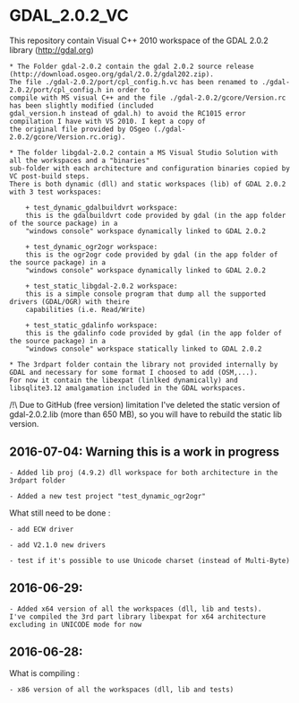 # GDAL_2.0.2_VC
This repository contain Visual C++ 2010 workspace of the GDAL 2.0.2 library (http://gdal.org)

    * The Folder gdal-2.0.2 contain the gdal 2.0.2 source release (http://download.osgeo.org/gdal/2.0.2/gdal202.zip).
	The file ./gdal-2.0.2/port/cpl_config.h.vc has been renamed to ./gdal-2.0.2/port/cpl_config.h in order to
	compile with MS visual C++ and the file ./gdal-2.0.2/gcore/Version.rc has been slightly modified (included 
	gdal_version.h instead of gdal.h) to avoid the RC1015 error compilation I have with VS 2010. I kept a copy of
	the original file provided by OSgeo (./gdal-2.0.2/gcore/Version.rc.orig).

	* The folder libgdal-2.0.2 contain a MS Visual Studio Solution with all the workspaces and a "binaries"
	sub-folder with each architecture and configuration binaries copied by VC post-build steps.
	There is both dynamic (dll) and static workspaces (lib) of GDAL 2.0.2 with 3 test workspaces:
	
		+ test_dynamic_gdalbuildvrt workspace:
		this is the gdalbuildvrt code provided by gdal (in the app folder of the source package) in a 
		"windows console" workspace dynamically linked to GDAL 2.0.2
		
		+ test_dynamic_ogr2ogr workspace:
		this is the ogr2ogr code provided by gdal (in the app folder of the source package) in a 
		"windows console" workspace dynamically linked to GDAL 2.0.2
			
		+ test_static_libgdal-2.0.2 workspace:
		this is a simple console program that dump all the supported drivers (GDAL/OGR) with theire 
		capabilities (i.e. Read/Write)
		
		+ test_static_gdalinfo workspace:
		this is the gdalinfo code provided by gdal (in the app folder of the source package) in a 
		"windows console" workspace statically linked to GDAL 2.0.2
	
	* The 3rdpart folder contain the library not provided internally by GDAL and necessary for some format I choosed to add (OSM,...).
	For now it contain the libexpat (linlked dynamically) and libsqlite3.12 amalgamation included in the GDAL workspaces.


/!\ Due to GitHub (free version) limitation I've deleted the static version of gdal-2.0.2.lib (more than 650 MB),
so you will have to rebuild the static lib version.
	
## 2016-07-04: Warning this is a work in progress	

    - Added lib proj (4.9.2) dll workspace for both architecture in the 3rdpart folder
	
	- Added a new test project "test_dynamic_ogr2ogr"

What still need to be done :

    - add ECW driver

	- add V2.1.0 new drivers
   
    - test if it's possible to use Unicode charset (instead of Multi-Byte)

## 2016-06-29:

    - Added x64 version of all the workspaces (dll, lib and tests).
	I've compiled the 3rd part library libexpat for x64 architecture excluding in UNICODE mode for now

	
## 2016-06-28: 
What is compiling :

    - x86 version of all the workspaces (dll, lib and tests) 


